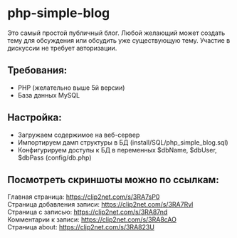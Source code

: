 # php-simple-blog
Это самый простой публичный блог. Любой желающий может создать тему для обсуждения или обсудить уже существующую тему.
Участие в дискуссии не требует авторизации.

## Требования:
- PHP (желательно выше 5й версии)
- База данных MySQL

## Настройка:
- Загружаем содержимое на веб-сервер
- Импортируем дамп структуры в БД (install/SQL/php_simple_blog.sql)
- Конфигурируем доступы к БД в переменных $dbName, $dbUser, $dbPass (config/db.php)

## Посмотреть скриншоты можно по ссылкам:
Главная страница: <https://clip2net.com/s/3RA7sP0><br>
Страница добавления записи: <https://clip2net.com/s/3RA7Rvl><br>
Страница с записью: <https://clip2net.com/s/3RA87nd><br>
Комментарии к записи: <https://clip2net.com/s/3RA8cAO><br>
Страница about: <https://clip2net.com/s/3RA823U><br>
